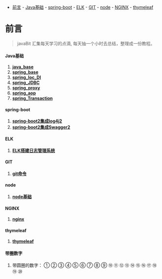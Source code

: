 - [前言](#前言)
      - [Java基础](#java基础)
      - [spring-boot](#spring-boot)
      - [ELK](#elk)
      - [GIT](#git)
      - [node](#node)
      - [NGINX](#NGINX)
      - [thymeleaf](#thymeleaf)


# 前言
> javaBit 汇集每天学习的点滴, 每天抽一个小时去总结，整理成一份教程。


#### Java基础
1. **[java_base](docs/java/java_base.md)**
2. **[spring_base](docs/java/spring_base.md)**
3. **[spring_Ioc_DI](docs/java/spring_Ioc_DI.md)**
4. **[spring_JDBC](docs/java/spring_JDBC.md)**
5. **[spring_proxy](docs/java/spring_proxy.md)**
6. **[spring_aop](docs/java/spring_aop.md)**
7. **[spring_Transaction](docs/java/spring_Transaction.md)**



#### spring-boot
1. **[spring-boot2集成log4j2](docs/log4j2/spring-boot2集成log4j2.md)**
2. **[spring-boot2集成Swagger2](docs/swagger/spring-boot2集成Swagger2.md)**

#### ELK
1. **[ELK搭建日志管理系统](docs/elk/ELK搭建日志管理系统.md)**


#### GIT
1. **[git命令](docs/git/git命令.md)**

#### node
1. **[node基础](docs/node/node基础.md)**

#### NGINX
1. **[nginx](docs/nginx/nginx.md)**


#### thymeleaf
1. **[thymeleaf](docs/thymeleaf/thymeleaf.md)**


#### 带圈数字

1. 带圆圈的数字：
① ② ③ ④ ⑤ ⑥ ⑦ ⑧ ⑨ ⑩
⑪ ⑫ ⑬ ⑭ ⑮ ⑯ ⑰ ⑱ ⑲ ⑳
